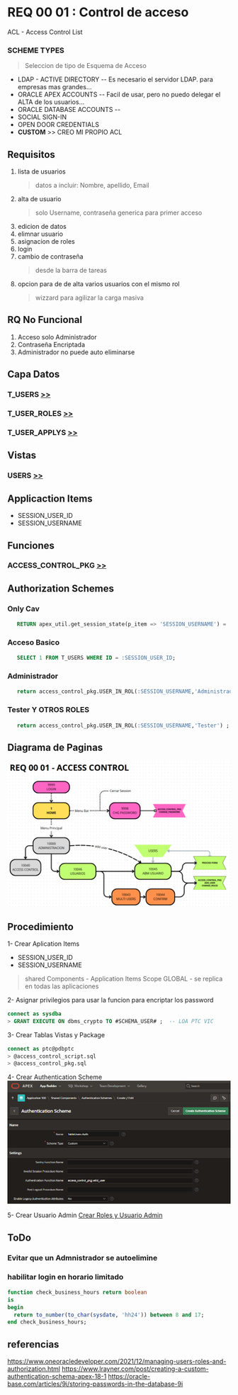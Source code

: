 # REQ 00 01 : Control de acceso
ACL - Access Control List 
### SCHEME TYPES 
> Seleccion de tipo de Esquema de Acceso

- LDAP - ACTIVE DIRECTORY -- Es necesario el servidor LDAP. para empresas mas grandes...
- ORACLE APEX ACCOUNTS  -- Facil de usar, pero no puedo delegar el ALTA de los usuarios... 
- ORACLE DATABASE ACCOUNTS -- 
- SOCIAL SIGN-IN
- OPEN DOOR CREDENTIALS
- **CUSTOM** >> CREO MI PROPIO ACL


## Requisitos
1) lista de usuarios
   > datos a incluir: Nombre, apellido, Email
2) alta de usuario
   > solo Username, contraseña generica para primer acceso 
3) edicion de datos
4) elimnar usuario
5) asignacion de roles
6) login
7) cambio de contraseña
   > desde la barra de tareas
8) opcion para de de alta varios usuarios con el mismo rol
   > wizzard para agilizar la carga masiva


## RQ No Funcional      
1) Acceso solo Administrador   
1) Contraseña Encriptada  
1) Administrador no puede auto eliminarse 


## Capa Datos
### T_USERS [>>](t_users.sql)
### T_USER_ROLES [>>](t_user_roles.sql)
### T_USER_APPLYS [>>](t_user_applys.sql)

## Vistas
### USERS [>>](users.view.sql)


## Applicaction Items
   - SESSION_USER_ID
   - SESSION_USERNAME
   

## Funciones
### ACCESS_CONTROL_PKG [>>](access_control_pkg.sql)


## Authorization Schemes
### Only Cav 
   ```sql : PL/SQL Function Returning Boolean
      RETURN apex_util.get_session_state(p_item => 'SESSION_USERNAME') = 'CAV';
   ```
### Acceso Basico
   ```sql : Exists SQL Query
      SELECT 1 FROM T_USERS WHERE ID = :SESSION_USER_ID;
   ```

### Administrador 
   ```sql : PL/SQL Function Returning Boolean
      return access_control_pkg.USER_IN_ROL(:SESSION_USERNAME,'Administrador') ;
   ```

### Tester Y OTROS ROLES
   ```sql : PL/SQL Function Returning Boolean
      return access_control_pkg.USER_IN_ROL(:SESSION_USERNAME,'Tester') ;
   ```


## Diagrama de Paginas
![Diagrama de Paginas](<dfd 00 01 Access Control.png>)

## Procedimiento 
1- Crear Aplication Items
   - SESSION_USER_ID
   - SESSION_USERNAME
   > shared Components - Application Items
   > Scope GLOBAL - se replica en todas las aplicaciones

2- Asignar privilegios para usar la funcion para encriptar los password
```sql
connect as sysdba
> GRANT EXECUTE ON dbms_crypto TO #SCHEMA_USER# ;  -- LOA PTC VIC
```

3- Crear Tablas Vistas y Package
```sql
connect as ptc@pdbptc
> @access_control_script.sql
> @access_control_pkg.sql
```

4- Crear Authentication Scheme
![TableUsers Auth](AuthenticactionScheme.png)

5- Crear Usuario Admin
[Crear Roles y Usuario Admin](acl_create_user_admin.sql)



## ToDo
### Evitar que un Admnistrador se autoelimine 

### habilitar login en horario limitado
```sql
function check_business_hours return boolean
is
begin
  return to_number(to_char(sysdate, 'hh24')) between 8 and 17;
end check_business_hours;
```

## referencias
https://www.oneoracledeveloper.com/2021/12/managing-users-roles-and-authorization.html
https://www.lrayner.com/post/creating-a-custom-authentication-schema-apex-18-1
https://oracle-base.com/articles/9i/storing-passwords-in-the-database-9i
 